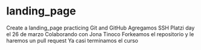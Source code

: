 # landing_page
Create a landing_page practicing Git and GitHub
Agregamos SSH
Platzi day el 26 de marzo 
Colaborando con Jona Tinoco
Forkeamos el repositorio y le haremos un pull request
Ya casi terminamos el curso